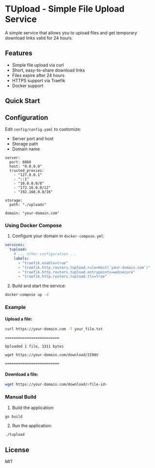 # TUpload - Simple File Upload Service

A simple service that allows you to upload files and get temporary download links valid for 24 hours.

## Features

- Simple file upload via curl
- Short, easy-to-share download links
- Files expire after 24 hours
- HTTPS support via Traefik
- Docker support

## Quick Start


## Configuration

Edit `config/config.yaml` to customize:
- Server port and host
- Storage path
- Domain name

```
server:
  port: 6060
  host: "0.0.0.0"
  trusted_proxies:
    - "127.0.0.1"
    - "::1"
    - "10.0.0.0/8"
    - "172.16.0.0/12"
    - "192.168.0.0/16"

storage:
  path: "./uploads"

domain: "your-domain.com"
```


### Using Docker Compose

1. Configure your domain in `docker-compose.yml`:
```yaml
services:
  tupload:
    # ... other configuration ...
    labels:
      - "traefik.enable=true"
      - "traefik.http.routers.tupload.rule=Host(`your-domain.com`)"
      - "traefik.http.routers.tupload.entrypoints=websecure"
      - "traefik.http.routers.tupload.tls=true"
```

2. Build and start the service:
```bash
docker-compose up -d
```

### Example 

#### Upload a file:
```bash
curl https://your-domain.com -T your_file.txt
```
```
=========================

Uploaded 1 file, 1311 bytes

wget https://your-domain.com/download/2I9AV

=========================  
```

#### Download a file:
```bash
wget https://your-domain.com/download/<file-id>
```

### Manual Build

1. Build the application:
```bash
go build
```

2. Run the application:
```bash
./tupload
```

## License

MIT
